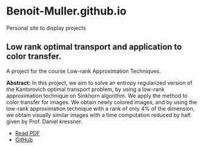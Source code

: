 # Benoit-Muller.github.io
Personal site to display projects
## Low rank optimal transport and application to color transfer.
A project for the course Low-rank Approximation Techniques.

**Abstract:** In this project, we aim to solve an entropy regularized version of the Kantorovich optimal transport problem, by using a low-rank approximation technique on Sinkhorn algorithm. We apply the method to color transfer for images. We obtain newly colored images, and by using the low-rank approximation technique with a rank of only 4% of the dimension, we obtain visually similar images with a time computation reduced by half.
given by Prof. Daniel kressner.
- [Read PDF](https://Benoit-Muller.github.io/Low-rank%20optimal%20transport%20and%20application%20to%20color%20transfer.pdf)
- [GitHub](https://github.com/Benoit-Muller/Low_Rank_Approximation_Techniques_Project)
